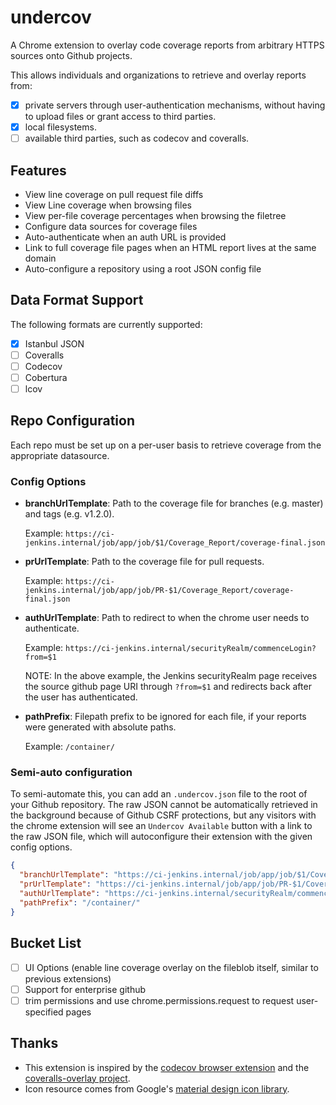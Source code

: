 # undercov

A Chrome extension to overlay code coverage reports from arbitrary HTTPS sources onto Github projects. 

This allows individuals and organizations to retrieve and overlay reports from:
- [x] private servers through user-authentication mechanisms, without having to upload files or grant access to third parties.
- [x] local filesystems.
- [ ] available third parties, such as codecov and coveralls.

## Features

- View line coverage on pull request file diffs
- View Line coverage when browsing files
- View per-file coverage percentages when browsing the filetree
- Configure data sources for coverage files
- Auto-authenticate when an auth URL is provided
- Link to full coverage file pages when an HTML report lives at the same domain
- Auto-configure a repository using a root JSON config file

## Data Format Support

The following formats are currently supported:
- [x] Istanbul JSON
- [ ] Coveralls
- [ ] Codecov
- [ ] Cobertura
- [ ] lcov

## Repo Configuration

Each repo must be set up on a per-user basis to retrieve coverage from the appropriate datasource.

### Config Options

- **branchUrlTemplate**: Path to the coverage file for branches (e.g. master) and tags (e.g. v1.2.0).

  Example: `https://ci-jenkins.internal/job/app/job/$1/Coverage_Report/coverage-final.json`
- **prUrlTemplate**: Path to the coverage file for pull requests. 

  Example: `https://ci-jenkins.internal/job/app/job/PR-$1/Coverage_Report/coverage-final.json`
- **authUrlTemplate**: Path to redirect to when the chrome user needs to authenticate.

  Example: `https://ci-jenkins.internal/securityRealm/commenceLogin?from=$1`

  NOTE: In the above example, the Jenkins securityRealm page receives the source github page URI through `?from=$1` and redirects back after the user has authenticated.
- **pathPrefix**: Filepath prefix to be ignored for each file, if your reports were generated with absolute paths. 

  Example: `/container/`
  
### Semi-auto configuration

To semi-automate this, you can add an `.undercov.json` file to the root of your Github repository. The raw JSON cannot be automatically retrieved in the background because of Github CSRF protections, but any visitors with the chrome extension will see an `Undercov Available` button with a link to the raw JSON file, which will autoconfigure their extension with the given config options.

```json
{
  "branchUrlTemplate": "https://ci-jenkins.internal/job/app/job/$1/Coverage_Report/coverage-final.json",
  "prUrlTemplate": "https://ci-jenkins.internal/job/app/job/PR-$1/Coverage_Report/coverage-final.json",
  "authUrlTemplate": "https://ci-jenkins.internal/securityRealm/commenceLogin?from=$1",
  "pathPrefix": "/container/"
}
```

## Bucket List

- [ ] UI Options (enable line coverage overlay on the fileblob itself, similar to previous extensions)
- [ ] Support for enterprise github
- [ ] trim permissions and use chrome.permissions.request to request user-specified pages

## Thanks

* This extension is inspired by the [codecov browser extension](https://github.com/codecov/browser-extension) and the [coveralls-overlay project](https://github.com/kwonoj/coveralls-overlay).
* Icon resource comes from Google's [material design icon library](https://www.google.com/design/icons/#ic_visibility).
